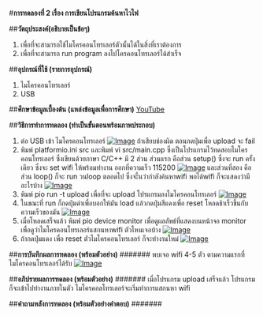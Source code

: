 #**การทดลองที่ 2 เรื่อง การเขียนโปรแกรมค้นหาไวไฟ**

##**วัตถุประสงค์(อธิบายเป็นข้อๆ)**
1. เพื่อที่จะสามารถใช้ไมโครคอนโทรเลอร์ตัวนั้นได้ในสิ่งที่เราต้องการ
2. เพื่อที่จะสามารถ run program ลงไปโครคอนโทรเลอร์ได้สำเร็จ

##**อุปกรณ์ที่ใช้ (รายการอุปกรณ์)**
1. ไมโครคอนโทรเลอร์
2. USB

##**ศึกษาข้อมูลเบื้องต้น (แหล่งข้อมูลเพื่อการศึกษา)**
[YouTube](https://www.youtube.com/watch?v=yBjab0UNuB8)

##**วิธีการทำการทดลอง (ทำเป็นขั้นตอนพร้อมภาพประกอบ)**
1. ต่อ USB เข้า ไมโครคอนโทรเลอร์ [![Image](https://imgbb.com/)](https://ibb.co/vJt7Sjc) ถ้าเสียบช่องผิด ตอนกดปุ่มเพื่อ upload จะ fail
2. พิมพ์ platformio.ini src และพิมพ์ vi src/main.cpp ซึ่งเป็นโปรแกรมไว้ทดสอบไมโครคอนโทรเลอร์ ซึ่งเขียนด้วยภาษา C/C++ มี 2 ส่วน ส่วนแรก คือส่วน setup() ซึ่งจะ run ครั้งเดียว ซึ่งจะ set wifi ให้พร้อมทำงาน ออกที่ความเร็ว 115200   [![Image](https://imgbb.com/)](https://ibb.co/WGBhpyx) และส่วนที่สอง คือส่วน loop() ก็จะ run วนloop ตลอดไป ซึ่งจะึ้นว่ากำลังค้นหาwifi พอได้wifi ก็จะแสดงว่ามีอะไรบ้าง  [![Image](https://imgbb.com/)](https://ibb.co/vX3XrCD)
3. พิมพ์ pio run -t upload เพื่อที่จะ upload โปรแกรมลงไมโครคอนโทรเลอร์ [![Image](https://imgbb.com/)](https://ibb.co/N1ftbxH)
4. ในขณะที่ run ก็กดปุ่มดำเพื่อบอกให้มัน load แล้วกดปุ่มสีแดงเพื่อ reset โหลดช้าเร็วขึ้นกับความเร็วของมัน [![Image](https://imgbb.com/)](https://ibb.co/Q9pJZnN)
5. เมื่อโหลดเสร็จแล้ว พิมพ์ pio device monitor เพื่อดูผลลัพธ์ที่แสดงบนหน้าจอ monitor เพื่อดูว่าไมโครคอนโทรเลอร์แสกนหาwifi ตัวไหนเจอบ้าง [![Image](https://imgbb.com/)](https://ibb.co/XtYy9Sq) 
6. ถ้ากดปุ่มแดง เพื่อ reset ตัวไมโครคอนโทรเลอร์ ก็จะทำงานใหม่  [![Image](https://imgbb.com/)](https://ibb.co/YdM4Y5j) 

##**การบันทึกผลการทดลอง (พร้อมตัวอย่าง)**
####### พบเจอ wifi 4-5 ตัว ตามความแรกที่ไมโครคอนโทรเลอร์ได้รับ  [![Image](https://imgbb.com/)](https://ibb.co/YdM4Y5j) 

##**อภิปรายผลการทดลอง (พร้อมตัวอย่าง)**
####### เมื่อโปรแกรม upload เสร็จแล้ว โปรแกรมก็จะเข้าไปทำงานภายในตัว ไมโครคอลโทรเลอร์จะเริ่มทำการแสกนหา wifi

##**คำถามหลังการทดลอง (พร้อมตัวอย่างคำตอบ)**
#######
